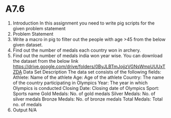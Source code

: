 # A7.6
1. Introduction
In this assignment you need to write pig scripts for the given problem statement
2. Problem Statement
1. Write a macro in pig to filter out the people with age >45 from the below given dataset.
2. Find out the number of medals each country won in archery.
3. Find out the number of medals india won year wise.
You can download the dataset from the below link
https://drive.google.com/drive/folders/0ByJLBTmJojjzVGNsWmpUUUxTZDA
Data Set Description
The data set consists of the following fields:
Athlete: Name of the athlete
Age: Age of the athlete
Country: The name of the country participating in Olympics
Year: The year in which Olympics is conducted
Closing Date: Closing date of Olympics
Sport: Sports name
Gold Medals: No. of gold medals
Silver Medals: No. of silver medals
Bronze Medals: No. of bronze medals
Total Medals: Total no. of medals
3. Output
N/A
